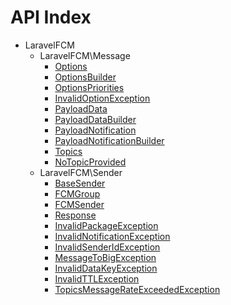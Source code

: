 API Index
=========

* LaravelFCM
    * LaravelFCM\Message
        * [Options](LaravelFCM-Message-Options.md)
        * [OptionsBuilder](LaravelFCM-Message-OptionsBuilder.md)
        * [OptionsPriorities](LaravelFCM-Message-OptionsPriorities.md)
        * [InvalidOptionException](LaravelFCM-Message-InvalidOptionException.md)
        * [PayloadData](LaravelFCM-Message-PayloadData.md)
        * [PayloadDataBuilder](LaravelFCM-Message-PayloadDataBuilder.md)
        * [PayloadNotification](LaravelFCM-Message-PayloadNotification.md)
        * [PayloadNotificationBuilder](LaravelFCM-Message-PayloadNotificationBuilder.md)
        * [Topics](LaravelFCM-Message-Topics.md)
        * [NoTopicProvided](LaravelFCM-Message-NoTopicProvided.md)
    * LaravelFCM\Sender
        * [BaseSender](LaravelFCM-Sender-BaseSender.md)
        * [FCMGroup](LaravelFCM-Sender-FCMGroup.md)
        * [FCMSender](LaravelFCM-Sender-FCMSender.md)
        * [Response](LaravelFCM-Sender-Response.md)
        * [InvalidPackageException](LaravelFCM-Sender-InvalidPackageException.md)
        * [InvalidNotificationException](LaravelFCM-Sender-InvalidNotificationException.md)
        * [InvalidSenderIdException](LaravelFCM-Sender-InvalidSenderIdException.md)
        * [MessageToBigException](LaravelFCM-Sender-MessageToBigException.md)
        * [InvalidDataKeyException](LaravelFCM-Sender-InvalidDataKeyException.md)
        * [InvalidTTLException](LaravelFCM-Sender-InvalidTTLException.md)
        * [TopicsMessageRateExceededException](LaravelFCM-Sender-TopicsMessageRateExceededException.md)

